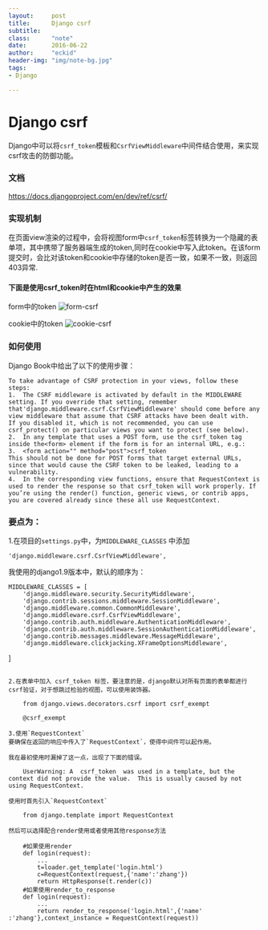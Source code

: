 ```yaml
---
layout:     post
title:      Django csrf
subtitle:   
class:		"note"
date:       2016-06-22
author:     "eckid"
header-img: "img/note-bg.jpg"
tags:
- Django

---
```

# Django csrf

Django中可以将` csrf_token `模板和`CsrfViewMiddleware`中间件结合使用，来实现csrf攻击的防御功能。

### 文档
https://docs.djangoproject.com/en/dev/ref/csrf/

### 实现机制
在页面view渲染的过程中，会将视图form中` csrf_token `标签转换为一个隐藏的表单项，其中携带了服务器端生成的token,同时在cookie中写入此token。在该form提交时，会比对该token和cookie中存储的token是否一致，如果不一致，则返回403异常.

#### 下面是使用csrf_token时在html和cookie中产生的效果
form中的token
![form-csrf](/img/django-csrf-form.png)

cookie中的token
![cookie-csrf](/img/django-csrf-cookie.png)

### 如何使用
Django Book中给出了以下的使用步骤：

```
To take advantage of CSRF protection in your views, follow these steps:
1.	The CSRF middleware is activated by default in the MIDDLEWARE setting. If you override that setting, remember that'django.middleware.csrf.CsrfViewMiddleware' should come before any view middleware that assume that CSRF attacks have been dealt with.
If you disabled it, which is not recommended, you can use csrf_protect() on particular views you want to protect (see below).
2.	In any template that uses a POST form, use the csrf_token tag inside the<form> element if the form is for an internal URL, e.g.:
3.	<form action="" method="post">csrf_token
This should not be done for POST forms that target external URLs, since that would cause the CSRF token to be leaked, leading to a vulnerability.
4.	In the corresponding view functions, ensure that RequestContext is used to render the response so that csrf_token will work properly. If you’re using the render() function, generic views, or contrib apps, you are covered already since these all use RequestContext.
```
### 要点为：
1.在项目的`settings.py`中，为`MIDDLEWARE_CLASSES` 中添加

    'django.middleware.csrf.CsrfViewMiddleware',
  
 我使用的django1.9版本中，默认的顺序为：

    MIDDLEWARE_CLASSES = [
        'django.middleware.security.SecurityMiddleware',
        'django.contrib.sessions.middleware.SessionMiddleware',
        'django.middleware.common.CommonMiddleware',
        'django.middleware.csrf.CsrfViewMiddleware',
        'django.contrib.auth.middleware.AuthenticationMiddleware',
        'django.contrib.auth.middleware.SessionAuthenticationMiddleware',
        'django.contrib.messages.middleware.MessageMiddleware',
        'django.middleware.clickjacking.XFrameOptionsMiddleware',
]
```

2.在表单中加入 csrf_token 标签，要注意的是，django默认对所有页面的表单都进行csrf验证，对于想跳过检验的视图，可以使用装饰器。
    
    from django.views.decorators.csrf import csrf_exempt

    @csrf_exempt

3.使用`RequestContext`
要确保在返回的响应中传入了`RequestContext`，使得中间件可以起作用。

我在最初使用时漏掉了这一点，出现了下面的错误。

    UserWarning: A  csrf_token  was used in a template, but the context did not provide the value.  This is usually caused by not using RequestContext.

使用时首先引入`RequestContext`

    from django.template import RequestContext
    
然后可以选择配合render使用或者使用其他response方法

    #如果使用render
    def login(request):
        ...
        t=loader.get_template('login.html')
        c=RequestContext(request,{'name':'zhang'})
        return HttpResponse(t.render(c))
    #如果使用render_to_response
    def login(request):
        ...
        return render_to_response('login.html',{'name'    :'zhang'},context_instance = RequestContext(request))

